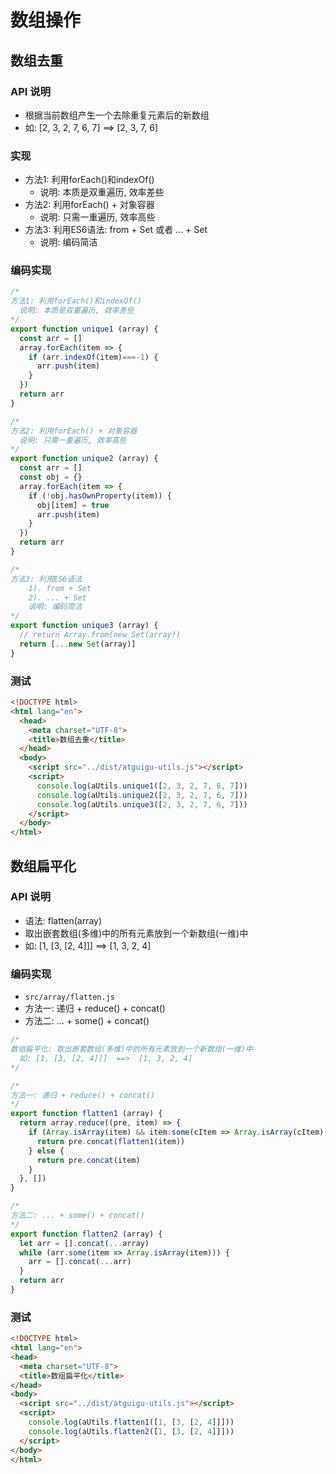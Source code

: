 # 数组操作
## 数组去重

### API 说明

- 根据当前数组产生一个去除重复元素后的新数组
- 如: [2, 3, 2, 7, 6, 7] ==> [2, 3, 7, 6]

### 实现

- 方法1: 利用forEach()和indexOf()
  - 说明: 本质是双重遍历, 效率差些
- 方法2: 利用forEach() + 对象容器
  - 说明: 只需一重遍历, 效率高些
- 方法3: 利用ES6语法: from + Set 或者 ... + Set
  - 说明: 编码简洁

### 编码实现

```js
/*
方法1: 利用forEach()和indexOf()
  说明: 本质是双重遍历, 效率差些
*/
export function unique1 (array) {
  const arr = []
  array.forEach(item => {
    if (arr.indexOf(item)===-1) {
      arr.push(item)
    }
  })
  return arr
}

/*
方法2: 利用forEach() + 对象容器
  说明: 只需一重遍历, 效率高些
*/
export function unique2 (array) {
  const arr = []
  const obj = {}
  array.forEach(item => {
    if (!obj.hasOwnProperty(item)) {
      obj[item] = true
      arr.push(item)
    }
  })
  return arr
}

/*
方法3: 利用ES6语法
    1). from + Set
    2). ... + Set
    说明: 编码简洁
*/
export function unique3 (array) {
  // return Array.from(new Set(array))
  return [...new Set(array)]
}
```

### 测试

```html
<!DOCTYPE html>
<html lang="en">
  <head>
    <meta charset="UTF-8">
    <title>数组去重</title>
  </head>
  <body>
    <script src="../dist/atguigu-utils.js"></script>
    <script>
      console.log(aUtils.unique1([2, 3, 2, 7, 6, 7]))
      console.log(aUtils.unique2([2, 3, 2, 7, 6, 7]))
      console.log(aUtils.unique3([2, 3, 2, 7, 6, 7]))
    </script>
  </body>
</html>
```

## 数组扁平化

### API 说明

- 语法: flatten(array)
- 取出嵌套数组(多维)中的所有元素放到一个新数组(一维)中
- 如: [1, [3, [2, 4]]] ==> [1, 3, 2, 4]

### 编码实现

- `src/array/flatten.js`
- 方法一: 递归 + reduce() + concat()
- 方法二: ... + some() + concat()

```js
/* 
数组扁平化: 取出嵌套数组(多维)中的所有元素放到一个新数组(一维)中
  如: [1, [3, [2, 4]]]  ==>  [1, 3, 2, 4]
*/

/*
方法一: 递归 + reduce() + concat()
*/
export function flatten1 (array) {
  return array.reduce((pre, item) => {
    if (Array.isArray(item) && item.some(cItem => Array.isArray(cItem))) {
      return pre.concat(flatten1(item))
    } else {
      return pre.concat(item)
    }
  }, [])
}

/*
方法二: ... + some() + concat()
*/
export function flatten2 (array) {
  let arr = [].concat(...array)
  while (arr.some(item => Array.isArray(item))) {
    arr = [].concat(...arr)
  }
  return arr
}
```

### 测试

```html
<!DOCTYPE html>
<html lang="en">
<head>
  <meta charset="UTF-8">
  <title>数组扁平化</title>
</head>
<body>
  <script src="../dist/atguigu-utils.js"></script>
  <script>
    console.log(aUtils.flatten1([1, [3, [2, 4]]]))
    console.log(aUtils.flatten2([1, [3, [2, 4]]]))
  </script>
</body>
</html>
```

